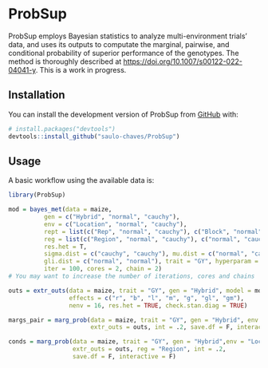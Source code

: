 
<!-- README.md is generated from README.Rmd. Please edit that file -->

# ProbSup

<!-- badges: start -->
<!-- badges: end -->

ProbSup employs Bayesian statistics to analyze multi-environment trials’
data, and uses its outputs to computate the marginal, pairwise, and
conditional probability of superior performance of the genotypes. The
method is thoroughly described at
<https://doi.org/10.1007/s00122-022-04041-y>. This is a work in
progress.

## Installation

You can install the development version of ProbSup from
[GitHub](https://github.com/) with:

``` r
# install.packages("devtools")
devtools::install_github("saulo-chaves/ProbSup")
```

## Usage

A basic workflow using the available data is:

``` r
library(ProbSup)

mod = bayes_met(data = maize, 
          gen = c("Hybrid", "normal", "cauchy"), 
          env = c("Location", "normal", "cauchy"),
          rept = list(c("Rep", "normal", "cauchy"), c("Block", "normal", "cauchy")),
          reg = list(c("Region", "normal", "cauchy"), c("normal", "cauchy")),
          res.het = T,
          sigma.dist = c("cauchy", "cauchy"), mu.dist = c("normal", "cauchy"),
          gli.dist = c("normal", "normal"), trait = "GY", hyperparam = "default",
          iter = 100, cores = 2, chain = 2) 
# You may want to increase the number of iterations, cores and chains

outs = extr_outs(data = maize, trait = "GY", gen = "Hybrid", model = mod,
                 effects = c("r", "b", "l", "m", "g", "gl", "gm"),
                 nenv = 16, res.het = TRUE, check.stan.diag = TRUE)

margs_pair = marg_prob(data = maize, trait = "GY", gen = "Hybrid", env = "Location", 
                       extr_outs = outs, int = .2, save.df = F, interactive = F)

conds = marg_prob(data = maize, trait = "GY", gen = "Hybrid",env = "Location", 
                  extr_outs = outs, reg = "Region", int = .2,
                  save.df = F, interactive = F)
```

